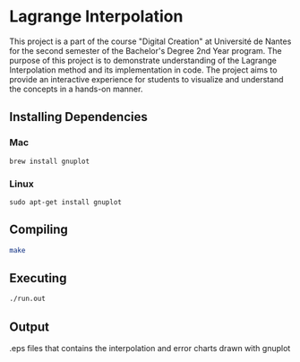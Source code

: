 # Lagrange Interpolation

This project is a part of the course "Digital Creation" at Université de Nantes for the second semester of the Bachelor's Degree 2nd Year program. The purpose of this project is to demonstrate understanding of the Lagrange Interpolation method and its implementation in code. The project aims to provide an interactive experience for students to visualize and understand the concepts in a hands-on manner.

## Installing Dependencies

### Mac
```
brew install gnuplot
```
### Linux
```
sudo apt-get install gnuplot
```

## Compiling
```bash
make
```

## Executing
```bash
./run.out
```
## Output

.eps files that contains the interpolation and error charts drawn with gnuplot
